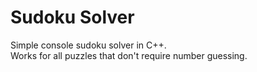 # Sudoku Solver
Simple console sudoku solver in C++.  
Works for all puzzles that don't require number guessing.
